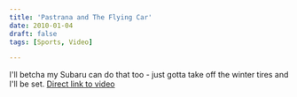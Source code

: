 ```yaml
---
title: 'Pastrana and The Flying Car'
date: 2010-01-04
draft: false
tags: [Sports, Video]

---
```


 I'll betcha my Subaru can do that too - just gotta take off the winter tires and I'll be set. [Direct link to video](http://www.youtube.com/watch?v=L5N7R9Wbe_E&feature=player_embedded)